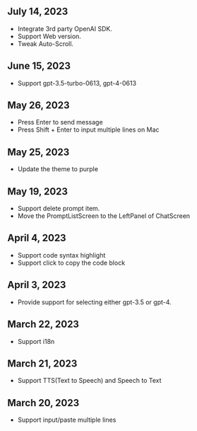 ## July 14, 2023
- Integrate 3rd party OpenAI SDK.
- Support Web version.
- Tweak Auto-Scroll.
## June 15, 2023
- Support gpt-3.5-turbo-0613, gpt-4-0613
## May 26, 2023
- Press Enter to send message
- Press Shift + Enter to input multiple lines on Mac
## May 25, 2023
- Update the theme to purple
## May 19, 2023
- Support delete prompt item.
- Move the PromptListScreen to the LeftPanel of ChatScreen
## April 4, 2023
- Support code syntax highlight
- Support click to copy the code block
## April 3, 2023
- Provide support for selecting either gpt-3.5 or gpt-4.
## March 22, 2023
- Support i18n
## March 21, 2023
- Support TTS(Text to Speech) and Speech to Text
## March 20, 2023
- Support input/paste multiple lines